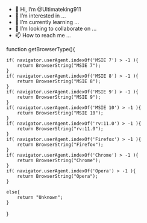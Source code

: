 - 👋 Hi, I’m @Ultimateking911
- 👀 I’m interested in ...
- 🌱 I’m currently learning ...
- 💞️ I’m looking to collaborate on ...
- 📫 How to reach me ...

<!---
Ultimateking911/Ultimateking911 is a ✨ special ✨ repository because its `README.md` (this file) appears on your GitHub profile.
You can click the Preview link to take a look at your changes.
--->
function getBrowserType(){ 

    if( navigator.userAgent.indexOf('MSIE 7') > -1 ){
        return BrowserString("MSIE 7");
    }
    if( navigator.userAgent.indexOf('MSIE 8') > -1 ){
        return BrowserString("MSIE 8");
    }
    if( navigator.userAgent.indexOf('MSIE 9') > -1 ){
        return BrowserString("MSIE 9");
    }
    if( navigator.userAgent.indexOf('MSIE 10') > -1 ){
        return BrowserString("MSIE 10");
    }
    if( navigator.userAgent.indexOf('rv:11.0') > -1 ){
        return BrowserString("rv:11.0");
    }
    if( navigator.userAgent.indexOf('Firefox') > -1 ){
        return BrowserString("Firefox");
    }
    if( navigator.userAgent.indexOf('Chrome') > -1 ){
        return BrowserString("Chrome");
    }
    if( navigator.userAgent.indexOf('Opera') > -1 ){
        return BrowserString("Opera");
    }

    else{
        return "Unknown";
    }
    
}
